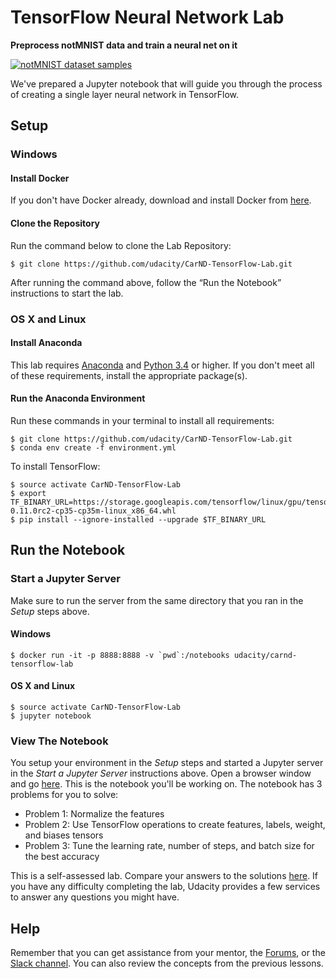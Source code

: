 # TensorFlow Neural Network Lab
**Preprocess notMNIST data and train a neural net on it**

[<img src="http://yaroslavvb.com/upload/notMNIST/nmn.png" alt="notMNIST dataset samples" />](http://yaroslavvb.blogspot.com/2011/09/notmnist-dataset.html)

We've prepared a Jupyter notebook that will guide you through the process of creating a single layer neural network in TensorFlow.

## Setup
### Windows
#### Install Docker
If you don't have Docker already, download and install Docker from [here](https://docs.docker.com/engine/installation/windows/).
#### Clone the Repository
Run the command below to clone the Lab Repository:
```
$ git clone https://github.com/udacity/CarND-TensorFlow-Lab.git
```

After running the command above, follow the “Run the Notebook” instructions to start the lab.
### OS X and Linux
#### Install Anaconda
This lab requires [Anaconda](https://www.continuum.io/downloads) and [Python 3.4](https://www.python.org/downloads/) or higher. If you don't meet all of these requirements, install the appropriate package(s).
#### Run the Anaconda Environment
Run these commands in your terminal to install all requirements:
```
$ git clone https://github.com/udacity/CarND-TensorFlow-Lab.git
$ conda env create -f environment.yml
```

To install TensorFlow:
```
$ source activate CarND-TensorFlow-Lab
$ export TF_BINARY_URL=https://storage.googleapis.com/tensorflow/linux/gpu/tensorflow-0.11.0rc2-cp35-cp35m-linux_x86_64.whl
$ pip install --ignore-installed --upgrade $TF_BINARY_URL
```
## Run the Notebook
### Start a Jupyter Server
Make sure to run the server from the same directory that you ran in the *Setup* steps above.
#### Windows
```
$ docker run -it -p 8888:8888 -v `pwd`:/notebooks udacity/carnd-tensorflow-lab
```
#### OS X and Linux
```
$ source activate CarND-TensorFlow-Lab
$ jupyter notebook
```
### View The Notebook
You setup your environment in the *Setup* steps and started a Jupyter server in the *Start a Jupyter Server* instructions above.  Open a browser window and go [here](http://localhost:8888/notebooks/CarND-TensorFlow-Lab/lab.ipynb).  This is the notebook you'll be working on.  The notebook has 3 problems for you to solve:
 - Problem 1: Normalize the features
 - Problem 2: Use TensorFlow operations to create features, labels, weight, and biases tensors
 - Problem 3: Tune the learning rate, number of steps, and batch size for the best accuracy

This is a self-assessed lab.  Compare your answers to the solutions [here](https://github.com/udacity/CarND-TensorFlow-Lab/blob/master/solutions.ipynb).  If you have any difficulty completing the lab, Udacity provides a few services to answer any questions you might have.
## Help
Remember that you can get assistance from your mentor, the [Forums](https://carnd-udacity.atlassian.net/wiki/questions), or the [Slack channel](https://carnd-inviter.herokuapp.com/). You can also review the concepts from the previous lessons.
